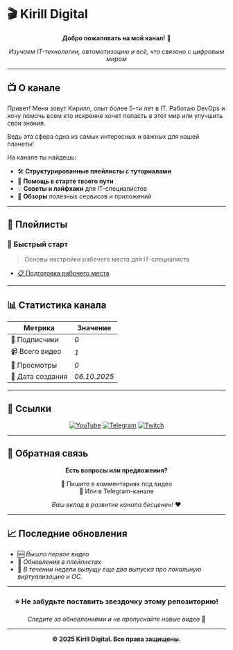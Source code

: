 # 🎬 Kirill Digital

<div align="center">

**Добро пожаловать на мой канал!** 🚀

*Изучаем IT-технологии, автоматизацию и всё, что связано с цифровым миром*

</div>

---

## 📺 О канале

Привет! Меня зовут Кирилл, опыт более 5-ти лет в IT. Работаю DevOps и хочу помочь всем кто искренне хочет попасть в этот мир или улучшить свои знания.

Ведь эта сфера одна из самых интересных и важных для нашей планеты!

На канале ты найдешь:
- 🛠️ **Структурированные плейлисты с туториалами**
- 🔧 **Помощь в старте твоего пути**
- 💡 **Советы и лайфхаки** для IT-специалистов
- 🎯 **Обзоры** полезных сервисов и приложений

---

## 🎥 Плейлисты

### 🚀 Быстрый старт
> Основы настройки рабочего места для IT-специалиста

- [📋 Подготовка рабочего места](Быстрый%20старт/видео%20-%201%20(подготовка%20рабочего%20места)/README.md)
<!-- - *Другие видео серии...*

### 🐳 DevOps и автоматизация
> Контейнеризация, CI/CD и автоматизация процессов

### 🖥️ Системное администрирование
> Настройка серверов, виртуализация и управление инфраструктурой -->

---

## 📊 Статистика канала

<div align="center">

| Метрика | Значение |
|---------|----------|
| 👥 Подписчики | *0* |
| 📹 Всего видео | *1* |
| 👀 Просмотры | *0* |
| 📅 Дата создания | *06.10.2025* |

</div>

---

## 🔗 Ссылки

<div align="center">

[![YouTube](https://img.shields.io/badge/YouTube-FF0000?style=for-the-badge&logo=youtube&logoColor=white)](https://www.youtube.com/@Kirill_Digital)
[![Telegram](https://img.shields.io/badge/Telegram-2CA5E0?style=for-the-badge&logo=telegram&logoColor=white)](https://t.me/Kirill_Digital_2000)
[![Twitch](https://img.shields.io/badge/Twitch-9146FF?style=for-the-badge&logo=twitch&logoColor=white)](https://www.twitch.tv/kirill_digital)

</div>

---

## 💬 Обратная связь

<div align="center">

**Есть вопросы или предложения?** 

💬 Пишите в комментариях под видео  
📧 Или в Telegram-канале

*Ваш вклад в развитие канала бесценен!* ❤️

</div>

---

## 📈 Последние обновления

<!-- Здесь можно добавить информацию о последних видео или обновлениях -->

- 🆕 *Вышло первое видео*
- 🔄 *Обновления в плейлистах*
- 📢 *В течении недели выпущу еще два выпуска про локальную виртуализацию и ОС.*

---

<div align="center">

### ⭐ Не забудьте поставить звездочку этому репозиторию!

*Следите за обновлениями и не пропускайте новые видео* 🎯

---

**© 2025 Kirill Digital. Все права защищены.**

</div>
